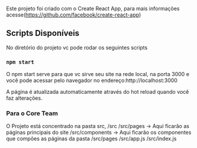 Este projeto foi criado com o Create React App, para mais informações acesse(https://github.com/facebook/create-react-app)

## Scripts Disponíveis

No diretório do projeto vc pode rodar os seguintes scripts

### `npm start`

O npm start serve para que vc sirve seu site na rede local, na porta 3000 e você pode acessar pelo navegador no endereço:http://localhost:3000

A página é atualizada automaticamente através do hot reload quando você faz alterações.

### Para o Core Team

O Projeto está concentrado na pasta src,
/src
/src/pages -> Aqui ficarão as páginas principais do site
/src/components -> Aqui ficarão os componentes que compões as páginas da pasta /src/pages
/src/app.js 
/src/index.js


